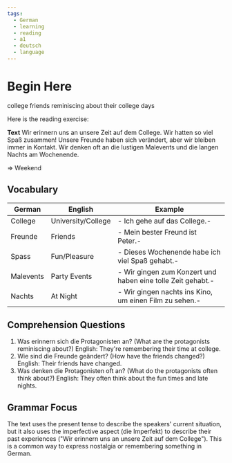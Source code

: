 ```yaml
---
tags:
  - German
  - learning
  - reading
  - a1
  - deutsch
  - language
---
```


# Begin Here
college friends reminiscing about their college days

Here is the reading exercise:

**Text**
Wir erinnern uns an unsere Zeit auf dem College. Wir hatten so viel Spaß zusammen! Unsere Freunde haben sich verändert, aber wir bleiben immer in Kontakt. Wir denken oft an die lustigen Malevents und die langen Nachts am Wochenende.

=> Weekend

## Vocabulary

|German|English|Example|
|------|-------|-------|
|College|University/College|- Ich gehe auf das College.-|
|Freunde|Friends|- Mein bester Freund ist Peter.-|
|Spass|Fun/Pleasure|- Dieses Wochenende habe ich viel Spaß gehabt.-|
|Malevents|Party Events|- Wir gingen zum Konzert und haben eine tolle Zeit gehabt.-|
|Nachts|At Night|- Wir gingen nachts ins Kino, um einen Film zu sehen.-|

## Comprehension Questions

1. Was erinnern sich die Protagonisten an? (What are the protagonists reminiscing about?)
English: They're remembering their time at college.
2. Wie sind die Freunde geändert? (How have the friends changed?)
English: Their friends have changed.
3. Was denken die Protagonisten oft an? (What do the protagonists often think about?)
English: They often think about the fun times and late nights.

## Grammar Focus
The text uses the present tense to describe the speakers' current situation, but it also uses the imperfective aspect (die Imperfekt) to describe their past experiences ("Wir erinnern uns an unsere Zeit auf dem College"). This is a common way to express nostalgia or remembering something in German.


